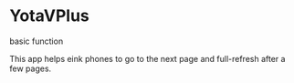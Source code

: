 # YotaVPlus
basic function

This app helps eink phones to go to the next page and full-refresh after a few pages.
